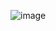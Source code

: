                                     
![image](https://user-images.githubusercontent.com/98439391/213942748-026d3caa-5733-42c6-89c5-6f897a642da0.png)
